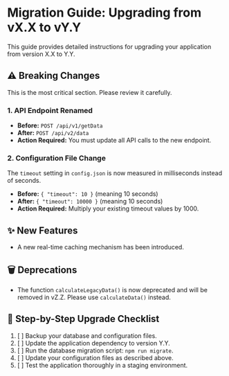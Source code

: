 # Migration Guide: Upgrading from vX.X to vY.Y

This guide provides detailed instructions for upgrading your application from version X.X to Y.Y.

## ⚠️ Breaking Changes

This is the most critical section. Please review it carefully.

### 1. API Endpoint Renamed

- **Before:** `POST /api/v1/getData`
- **After:** `POST /api/v2/data`
- **Action Required:** You must update all API calls to the new endpoint.

### 2. Configuration File Change

The `timeout` setting in `config.json` is now measured in milliseconds instead of seconds.
- **Before:** `{ "timeout": 10 }` (meaning 10 seconds)
- **After:** `{ "timeout": 10000 }` (meaning 10 seconds)
- **Action Required:** Multiply your existing timeout values by 1000.

## ✨ New Features

- A new real-time caching mechanism has been introduced.

## 🗑️ Deprecations

- The function `calculateLegacyData()` is now deprecated and will be removed in vZ.Z. Please use `calculateData()` instead.

## 📝 Step-by-Step Upgrade Checklist

1.  [ ] Backup your database and configuration files.
2.  [ ] Update the application dependency to version Y.Y.
3.  [ ] Run the database migration script: `npm run migrate`.
4.  [ ] Update your configuration files as described above.
5.  [ ] Test the application thoroughly in a staging environment.